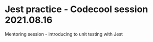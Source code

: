 # Jest practice - Codecool session 2021.08.16

Mentoring session - introducing to unit testing with Jest
